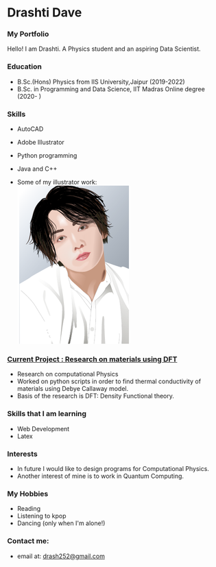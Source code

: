 # Drashti Dave
### My Portfolio
Hello! I am Drashti. A Physics student and an aspiring Data Scientist.



### Education
- B.Sc.(Hons) Physics from IIS University,Jaipur (2019-2022)
- B.Sc. in Programming and Data Science, IIT Madras Online degree (2020- )

### Skills
- AutoCAD          
- Adobe Illustrator 
- Python programming
- Java and C++     

- Some of my illustrator work: \
![portrait](/images/portrait.PNG)


### [Current Project : Research on materials using DFT](https://www.sciencedirect.com/topics/physics-and-astronomy/density-functional-theory)
- Research on computational Physics
- Worked on python scripts in order to find thermal conductivity of materials using Debye Callaway model.
- Basis of the research is DFT: Density Functional theory.

### Skills that I am learning
- Web Development
- Latex

### Interests
- In future I would like to design programs for Computational Physics.
- Another interest of mine is to work in Quantum Computing.

### My Hobbies
- Reading
- Listening to kpop
- Dancing (only when I'm alone!)


### Contact me:
- email at: drash252@gmail.com
